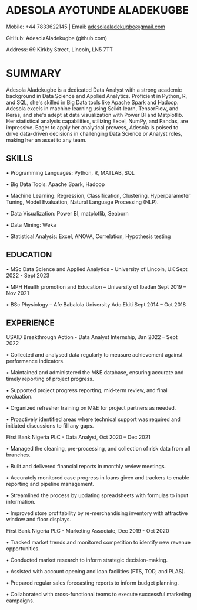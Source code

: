 # ADESOLA AYOTUNDE ALADEKUGBE

Mobile: +44 7833622145    |   Email: adesolaaladekugbe@gmail.com

GitHub: AdesolaAladekugbe (github.com)

Address: 69 Kirkby Street, Lincoln, LN5 7TT

# SUMMARY

Adesola Aladekugbe is a dedicated Data Analyst with a strong academic background in Data Science and Applied Analytics. Proficient in Python, R, and SQL, she's skilled in Big Data tools like Apache Spark and Hadoop. Adesola excels in machine learning using Scikit-learn, TensorFlow, and Keras, and she's adept at data visualization with Power BI and Matplotlib. Her statistical analysis capabilities, utilizing Excel, NumPy, and Pandas, are impressive. Eager to apply her analytical prowess, Adesola is poised to drive data-driven decisions in challenging Data Science or Analyst roles, making her an asset to any team.
 
## SKILLS

•	Programming Languages: Python, R, MATLAB, SQL

•	Big Data Tools: Apache Spark, Hadoop

•	Machine Learning: Regression, Classification, Clustering, Hyperparameter Tuning, Model Evaluation, Natural Language Processing (NLP).

•	Data Visualization: Power BI, matplotlib, Seaborn

•	Data Mining: Weka 

•	Statistical Analysis: Excel, ANOVA, Correlation, Hypothesis testing

## EDUCATION

•	MSc Data Science and Applied Analytics – University of Lincoln, UK               Sept 2022 - Sept 2023

•	MPH Health promotion and Education – University of Ibadan                         Sept 2019 – Nov 2021

•	BSc Physiology – Afe Babalola University Ado Ekiti                                Sept 2014 – Oct 2018

## EXPERIENCE

USAID Breakthrough Action - Data Analyst Internship, Jan 2022 – Sept 2022

•	Collected and analysed data regularly to measure achievement against performance indicators.

•	Maintained and administered the M&E database, ensuring accurate and timely reporting of project progress.

•	Supported project progress reporting, mid-term review, and final evaluation.

•	Organized refresher training on M&E for project partners as needed.

•	Proactively identified areas where technical support was required and initiated discussions to fill any gaps.

First Bank Nigeria PLC - Data Analyst, Oct 2020 – Dec 2021

•	Managed the cleaning, pre-processing, and collection of risk data from all branches.

•	Built and delivered financial reports in monthly review meetings.

•	Accurately monitored case progress in loans given and trackers to enable reporting and pipeline management.

•	Streamlined the process by updating spreadsheets with formulas to input information.

•	Improved store profitability by re-merchandising inventory with attractive window and floor displays.

First Bank Nigeria PLC - Marketing Associate, Dec 2019 - Oct 2020

•	Tracked market trends and monitored competition to identify new revenue opportunities.

•	Conducted market research to inform strategic decision-making.

•	Assisted with account opening and loan facilities (FTS, TOD, and PLAS).

•	Prepared regular sales forecasting reports to inform budget planning.

•	Collaborated with cross-functional teams to execute successful marketing campaigns.



